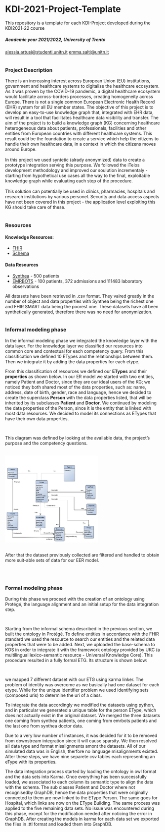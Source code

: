 # KDI-2021-Project-Template
This repository is a template for each KDI-Project developed during the KDI2021-22 course

##### Academic year 2021/2022, University of Trento
alessia.artusi@studenti.unitn.it emma.salti@unitn.it
<br>
<br>

### Project Description
There is an increasing interest across European Union (EU) institutions, government and healthcare systems to digitalise the healthcare ecosystem. As it was proven by the COVID-19 pandemic, a digital healthcare ecosystem would facilitate across-borders processes, creating homogeneity across Europe. There is not a single common European Electronic Health Record (EHR) system for all EU member states. The objective of this project is to develop an easy-to-use knowledge graph that,  integrated with EHR data, will result in a tool that facilitates healthcare data visibility and transfer.
The aim of the project is to build a knowledge graph (KG) concerning healthcare heterogeneous data about patients, professionals, facilities and other entities from European countries with different healthcare systems. This result could be the foundation to create a service which help the citizens to handle their own healthcare data, in a context in which the citizens moves around Europe. <br> <br>
In this project we used syntetic (alrady anonymized) data to create a prototype integration serving this purpose. We followed the iTelos development methodology and improved our soulution incrementaly - starting from hypothetical use cases all the way to the final, exploitable knowledge graph while evaluating each step of the procedure. <br> <br>
This solution can potentially be used in clinics, pharmacies, hospitals and research institutions by various personel. Security and data access aspects have not been covered in this project - the application level exploiting this KG should take care of these.
<br>
<br>

### Resources
#### Knowledge Resources:
- [FHIR](https://www.hl7.org/fhir)
- [Schema](https://schema.org)

#### Data Resources  
- [Synthea](https://synthea.mitre.org/) - 500 patients
- [EMRBOTS](http://www.emrbots.org) - 100 patients, 372 admissions and 111483 laboratory observations

All datasets have been retrieved in .csv format. They vaired greatly in the number of object and data properties with Synthea being the richest one and FHIR SMART data being the poorest one. These datasets have all been synthetically generated, therefore there was no need for anonymization.
<br>
<br>

### Informal modeling phase

In the informal modeling phase we integrated the knowledge layer with the data layer.
For the knowledge layer we classified our resources into common core and contextual for each competency query. From this classification we defined 10 ETypes and the relationships between them. Then we integrate it by adding the data properties for each etype. <br>

From this classification of resources we defined our <b>ETypes</b> and their <b>properties</b> as shown below. In our ER model we started with two entities, namely Patient and Doctor, since they are our ideal users of the KG; we noticed they both shared most of the data properties, such as: name, address, date of birth, gender, race and language, hence we decided to create the superclass <b>Person</b> with the data properties listed, that will be inherited by its subclasses <b>Patient</b> and <b>Doctor</b>.
We continued by modeling the data properties of the Person, since it is the entity that is linked with most data resources. We decided to model its connections as ETypes that have their own data properties.

<br>

This diagram was defined by looking at the available data, the project’s purpose and the competency questions.

<br>
<img src="Teleologies/Formal Modeling/Logic_model.jpg" width="300" align="center">
<br>

<br>

After that the dataset previously collected are filtered and handled to obtain more suit-able sets of data for our EER model.

<br>
<br>

### Formal modeling phase
 
During this phase we proceed with the creation of an ontology using Protégé, the language alignment and an initial setup for the data integration step. 

<br>

Starting from the informal schema described in the previous section, we built the ontology in Protégé. To define entities in accordance with the FHIR standard we used the resource to search our entities and the related data properties that were to be added. Next, we uploaded the base-schema to KOS in order to integrate it with the framework ontology provided by UKC (a multilingual lexico-semantic resource - Universal Knowledge
Core).
This procedure resulted in a fully formal ETG. Its structure is shown below:
<img src="">

<br>

we mapped 7 different dataset with our ETG using karma linker. The problem of identity was overcome as we basically had one dataset for each etype. While for the unique identifier problem we used identifying sets (composed uris) to determine the uri of a class.

To integrate the data accordingly we modified the datasets using python, and in particular we generated a unique table for the person EType, which does not actually exist in the original dataset. We merged the three datasets one coming from synthea patients, one coming from emrbots patients and the last one from synthea doctor data.


Due to a very low number of instances, it was decided for it to be removed from downstream
integration since it will cause sparsity. We then resolved all data type and format misalignments amont the datasets. All of our
simulated data was in English, therfore no language misalignments existed. After these steps, we have nine separete csv tables each
representing an eType with its properties.
<br>

The data integration process started by loading the ontology in owl format and the data sets into Karma. Once everything has been successfully loaded, we associated to each column its semantic type to align the data with the schema. The sub classes Patient and Doctor where not recognisedby  GraphDB, hence the data properties that were originally connected to them are now linked to the EType Person. The same goes for Hospital, which links are now on the EType Building.
The same process was applied to the five remaining data sets. No issue was encountered during this phase, except for the modification needed after noticing the error in GraphDB. After creating the models in karma for each data set we exported the files in .ttl format and
loaded them into GraphDB.
<br>


